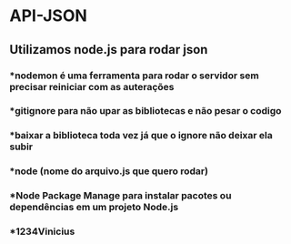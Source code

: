 # API-JSON

## Utilizamos node.js para rodar json
  ### *nodemon é uma ferramenta para rodar o servidor sem precisar reiniciar com as auterações
  ### *gitignore para não upar as bibliotecas e não pesar o codigo
  ### *baixar a biblioteca toda vez já que o ignore não deixar ela subir
  ### *node (nome do arquivo.js que quero rodar)
  ### *Node Package Manage para instalar pacotes ou dependências em um projeto Node.js
  ### *1234Vinicius
